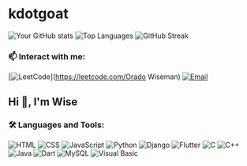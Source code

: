 # kdotgoat
![Your GitHub stats](https://github-readme-stats.vercel.app/api?username=kdotgoat&show_icons=true&theme=dark)
![Top Languages](https://github-readme-stats.vercel.app/api/top-langs/?username=kdotgoat&layout=compact&theme=dark)
![GitHub Streak](https://github-readme-streak-stats.herokuapp.com/?user=kdotgoat&theme=dark)
### 📫 Interact  with me:


[![LeetCode](https://img.shields.io/badge/LeetCode-FFA116?style=for-the-badge&logo=leetcode&logoColor=black)](https://leetcode.com/Orado Wiseman)
[![Email](https://img.shields.io/badge/Email-D14836?style=for-the-badge&logo=gmail&logoColor=white)](mailto:wisem9086@gmail.com)


## Hi 👋, I'm Wise 


### 🛠️ Languages and Tools:
![HTML](https://img.shields.io/badge/HTML5-orange?style=flat-square&logo=html5)
![CSS](https://img.shields.io/badge/CSS3-blue?style=flat-square&logo=css3)
![JavaScript](https://img.shields.io/badge/JavaScript-yellow?style=flat-square&logo=javascript)
![Python](https://img.shields.io/badge/Python-blue?style=flat-square&logo=python)
![Django](https://img.shields.io/badge/Django-092E20?style=flat-square&logo=django&logoColor=white)
![Flutter](https://img.shields.io/badge/Flutter-02569B?style=flat-square&logo=flutter&logoColor=white)
![C](https://img.shields.io/badge/C-00599C?style=flat-square&logo=c&logoColor=white)
![C++](https://img.shields.io/badge/C%2B%2B-00599C?style=flat-square&logo=c%2B%2B&logoColor=white)
![Java](https://img.shields.io/badge/Java-007396?style=flat-square&logo=java&logoColor=white)
![Dart](https://img.shields.io/badge/Dart-0175C2?style=flat-square&logo=dart&logoColor=white)
![MySQL](https://img.shields.io/badge/MySQL-003545?style=flat-square&logo=mysql&logoColor=white)
![Visual Basic](https://img.shields.io/badge/Visual%20Basic-003545?style=flat-square&logo=visualstudio&logoColor=white)






